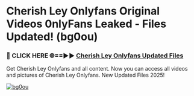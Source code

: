 # Cherish Ley Onlyfans Original Videos 0nlyFans Leaked - Files Updated! (bg0ou)

<h3>🔴 CLICK HERE 🌐==►► <a href="https://tinyurl.com/4seja8ks" rel="nofollow">Cherish Ley Onlyfans Updated Files</a></h3>

Get Cherish Ley Onlyfans and all content. Now you can access all videos and pictures of Cherish Ley Onlyfans. New Updated Files 2025!

[![bg0ou](https://i.imgur.com/EWjZXRe.gif)](https://tinyurl.com/4seja8ks)
